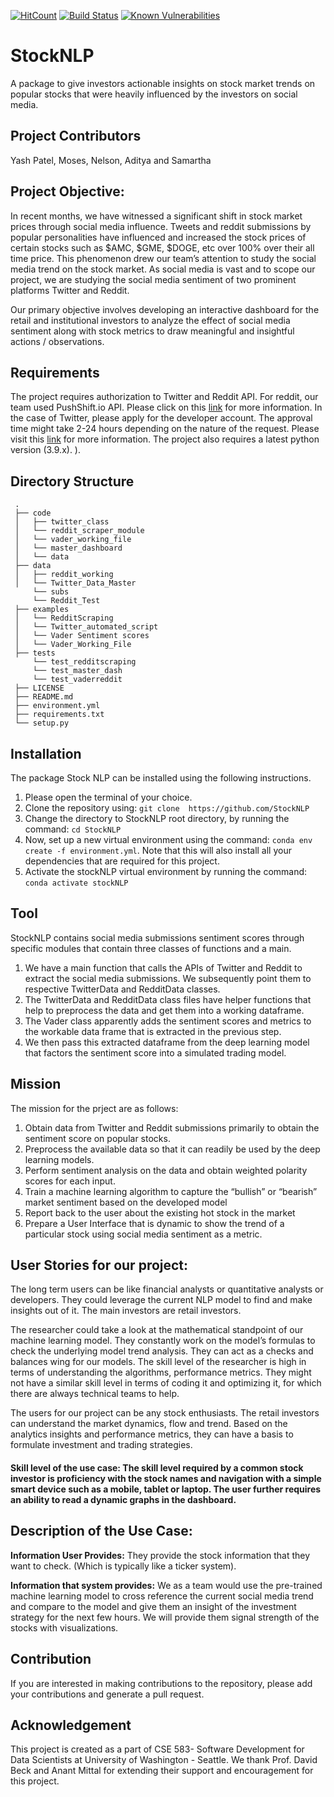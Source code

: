 [![HitCount](http://hits.dwyl.com/StockNLP/WorkingRepo.svg?style=flat-square)](http://hits.dwyl.com/StockNLP/WorkingRepo)
[![Build Status](https://travis-ci.org/{ORG-or-USERNAME}/{REPO-NAME}.png?branch=master)](https://travis-ci.org/StockNLP/WorkingRepo)
[![Known Vulnerabilities](https://snyk.io/test/github/dwyl/hapi-auth-jwt2/badge.svg?targetFile=package.json)](https://snyk.io/test/github/dwyl/hapi-auth-jwt2?targetFile=package.json)
# StockNLP

A package to give investors actionable insights on stock market trends on popular stocks that were heavily influenced by the investors on social media.

## Project Contributors

Yash Patel, Moses, Nelson, Aditya and Samartha

## Project Objective:

In recent months, we have witnessed a significant shift in stock market prices through social media influence. Tweets and reddit submissions by popular personalities have influenced and increased the stock prices of certain stocks such as $AMC, $GME, $DOGE, etc over 100% over their all time price. This phenomenon drew our team’s attention to study the social media trend on the stock market. As social media is vast and to scope our project, we are studying the social media sentiment of two prominent platforms Twitter and Reddit. 

Our primary objective involves developing an interactive dashboard for the retail and institutional investors to analyze the effect of social media sentiment along with stock metrics to draw meaningful and insightful actions / observations. 

## Requirements

The project requires authorization to Twitter and Reddit API. For reddit, our team used PushShift.io API. Please click on this [link](https://github.com/pushshift/api) for more information. In the case of Twitter, please apply for the developer account. The approval time might take 2-24 hours depending on the nature of the request. Please visit this [link](https://developer.twitter.com/en/portal/dashboard) for more information. The project also requires a latest python version (3.9.x). ).

## Directory Structure
```
 .
 ├── code
 │   ├── twitter_class
 │   └── reddit_scraper_module
 │   └── vader_working_file
 │   └── master_dashboard
 │   └── data
 ├── data
 │   ├── reddit_working
 │   └── Twitter_Data_Master
     └── subs
     └── Reddit_Test
 ├── examples
 │   └── RedditScraping
 │   └── Twitter_automated_script
 │   └── Vader Sentiment scores
 │   └── Vader_Working_File
 ├── tests
     └── test_redditscraping
     └── test_master_dash
     └── test_vaderreddit 
 ├── LICENSE
 ├── README.md
 ├── environment.yml
 ├── requirements.txt
 └── setup.py
 ```
## Installation 

The package Stock NLP can be installed using the following instructions.

 1. Please open the terminal of your choice.
 2. Clone the repository using: `git clone  https://github.com/StockNLP` 
 3. Change the directory to StockNLP root directory, by running the command: `cd StockNLP`
 4. Now, set up a new virtual environment using the command: `conda env create -f environment.yml`. Note that this will also install all your dependencies that are required for this project.
 5. Activate the stockNLP virtual environment by running the command: `conda activate stockNLP`


## Tool
StockNLP contains social media submissions sentiment scores through specific modules that contain three classes of functions and a main.

 1. We have a main function that calls the APIs of Twitter and Reddit to extract the social media submissions. We subsequently point them to respective TwitterData and RedditData classes.
 2. The TwitterData and RedditData class files have helper functions that help to preprocess the data and get them into a working dataframe.
 3. The Vader class apparently adds the sentiment scores and metrics to the workable data frame that is extracted in the previous step.
 4. We then pass this extracted dataframe from the deep learning model that factors the sentiment score into a simulated trading model.


## Mission

The mission for the prject are as follows:

  1. Obtain data from Twitter and Reddit submissions primarily to obtain the sentiment score on popular stocks.
  2. Preprocess the available data so that it can readily be used by the deep learning models.
  3. Perform sentiment analysis on the data and obtain weighted polarity scores for each input.
  4. Train a machine learning algorithm to capture the “bullish” or “bearish” market sentiment based on the developed model
  5. Report back to the user about the existing hot stock in the market
  6. Prepare a User Interface that is dynamic to show the trend of a particular stock using social media sentiment as a metric. 


## User Stories for our project:

The long term users can be like financial analysts or quantitative analysts or developers. They could leverage the current NLP model to find and make insights out of it. The main investors are retail investors. 

The researcher could take a look at the mathematical standpoint of our machine learning model. They constantly work on the model’s formulas to check the underlying model trend analysis. They can act as a checks and balances wing for our models. The skill level of the researcher is high in terms of understanding the algorithms, performance metrics. They might not have a similar skill level in terms of coding it and optimizing it, for which there are always technical teams to help.


The users for our project can be any stock enthusiasts. The retail investors can understand the market dynamics, flow and trend. Based on the analytics insights and performance metrics, they can have a basis to formulate investment and trading strategies.
 
#### Skill level of the use case: The skill level required by a common stock investor is proficiency with the stock names and navigation with a simple smart device such as a mobile, tablet or laptop. The user further requires an ability to read a dynamic graphs in the dashboard.

## Description of the Use Case:

**Information User Provides:** They provide the stock information that they want to check. (Which is typically like a ticker system). 

**Information that system provides:** We as a team would use the pre-trained machine learning model to cross reference the current social media trend and compare to the model and give them an insight of the investment strategy for the next few hours. We will provide them signal strength of the stocks with visualizations.

## Contribution

If you are interested in making contributions to the repository, please add your contributions and generate a pull request.

## Acknowledgement 

This project is created as a part of CSE 583- Software Development for Data Scientists at University of Washington - Seattle. We thank Prof. David Beck and Anant Mittal for extending their support and encouragement for this project.

